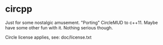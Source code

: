 # circpp
Just for some nostalgic amusement. "Porting" CircleMUD to c++11. Maybe have some other fun with it. Nothing serious though. 

Circle license applies, see: doc/license.txt
